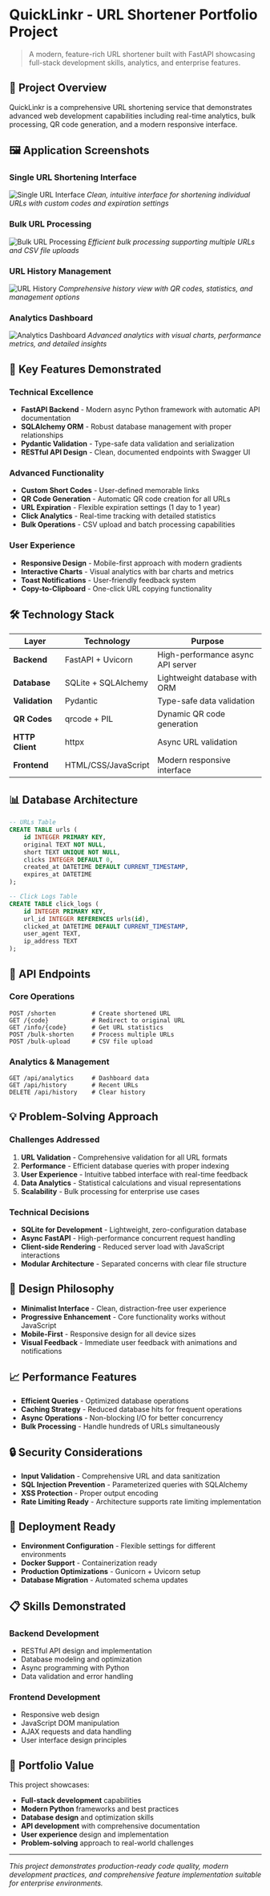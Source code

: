 # QuickLinkr - URL Shortener Portfolio Project

> A modern, feature-rich URL shortener built with FastAPI showcasing full-stack development skills, analytics, and enterprise features.

## 🎯 Project Overview

QuickLinkr is a comprehensive URL shortening service that demonstrates advanced web development capabilities including real-time analytics, bulk processing, QR code generation, and a modern responsive interface.

## 🖼️ Application Screenshots

### Single URL Shortening Interface
![Single URL Interface](static/assets/Single_Url.png)
*Clean, intuitive interface for shortening individual URLs with custom codes and expiration settings*

### Bulk URL Processing
![Bulk URL Processing](static/assets/Bulk_Url.png)
*Efficient bulk processing supporting multiple URLs and CSV file uploads*

### URL History Management
![URL History](static/assets/History.png)
*Comprehensive history view with QR codes, statistics, and management options*

### Analytics Dashboard
![Analytics Dashboard](static/assets/Analytics.png)
*Advanced analytics with visual charts, performance metrics, and detailed insights*

## 🚀 Key Features Demonstrated

### Technical Excellence
- **FastAPI Backend** - Modern async Python framework with automatic API documentation
- **SQLAlchemy ORM** - Robust database management with proper relationships
- **Pydantic Validation** - Type-safe data validation and serialization
- **RESTful API Design** - Clean, documented endpoints with Swagger UI

### Advanced Functionality
- **Custom Short Codes** - User-defined memorable links
- **QR Code Generation** - Automatic QR code creation for all URLs
- **URL Expiration** - Flexible expiration settings (1 day to 1 year)
- **Click Analytics** - Real-time tracking with detailed statistics
- **Bulk Operations** - CSV upload and batch processing capabilities

### User Experience
- **Responsive Design** - Mobile-first approach with modern gradients
- **Interactive Charts** - Visual analytics with bar charts and metrics
- **Toast Notifications** - User-friendly feedback system
- **Copy-to-Clipboard** - One-click URL copying functionality

## 🛠️ Technology Stack

| Layer | Technology | Purpose |
|-------|------------|---------|
| **Backend** | FastAPI + Uvicorn | High-performance async API server |
| **Database** | SQLite + SQLAlchemy | Lightweight database with ORM |
| **Validation** | Pydantic | Type-safe data validation |
| **QR Codes** | qrcode + PIL | Dynamic QR code generation |
| **HTTP Client** | httpx | Async URL validation |
| **Frontend** | HTML/CSS/JavaScript | Modern responsive interface |

## 📊 Database Architecture

```sql
-- URLs Table
CREATE TABLE urls (
    id INTEGER PRIMARY KEY,
    original TEXT NOT NULL,
    short TEXT UNIQUE NOT NULL,
    clicks INTEGER DEFAULT 0,
    created_at DATETIME DEFAULT CURRENT_TIMESTAMP,
    expires_at DATETIME
);

-- Click Logs Table
CREATE TABLE click_logs (
    id INTEGER PRIMARY KEY,
    url_id INTEGER REFERENCES urls(id),
    clicked_at DATETIME DEFAULT CURRENT_TIMESTAMP,
    user_agent TEXT,
    ip_address TEXT
);
```

## 🔧 API Endpoints

### Core Operations
```http
POST /shorten          # Create shortened URL
GET /{code}            # Redirect to original URL
GET /info/{code}       # Get URL statistics
POST /bulk-shorten     # Process multiple URLs
POST /bulk-upload      # CSV file upload
```

### Analytics & Management
```http
GET /api/analytics     # Dashboard data
GET /api/history       # Recent URLs
DELETE /api/history    # Clear history
```

## 💡 Problem-Solving Approach

### Challenges Addressed
1. **URL Validation** - Comprehensive validation for all URL formats
2. **Performance** - Efficient database queries with proper indexing
3. **User Experience** - Intuitive tabbed interface with real-time feedback
4. **Data Analytics** - Statistical calculations and visual representations
5. **Scalability** - Bulk processing for enterprise use cases

### Technical Decisions
- **SQLite for Development** - Lightweight, zero-configuration database
- **Async FastAPI** - High-performance concurrent request handling
- **Client-side Rendering** - Reduced server load with JavaScript interactions
- **Modular Architecture** - Separated concerns with clear file structure

## 🎨 Design Philosophy

- **Minimalist Interface** - Clean, distraction-free user experience
- **Progressive Enhancement** - Core functionality works without JavaScript
- **Mobile-First** - Responsive design for all device sizes
- **Visual Feedback** - Immediate user feedback with animations and notifications

## 📈 Performance Features

- **Efficient Queries** - Optimized database operations
- **Caching Strategy** - Reduced database hits for frequent operations
- **Async Operations** - Non-blocking I/O for better concurrency
- **Bulk Processing** - Handle hundreds of URLs simultaneously

## 🔒 Security Considerations

- **Input Validation** - Comprehensive URL and data sanitization
- **SQL Injection Prevention** - Parameterized queries with SQLAlchemy
- **XSS Protection** - Proper output encoding
- **Rate Limiting Ready** - Architecture supports rate limiting implementation

## 🚀 Deployment Ready

- **Environment Configuration** - Flexible settings for different environments
- **Docker Support** - Containerization ready
- **Production Optimizations** - Gunicorn + Uvicorn setup
- **Database Migration** - Automated schema updates

## 📋 Skills Demonstrated

### Backend Development
- RESTful API design and implementation
- Database modeling and optimization
- Async programming with Python
- Data validation and error handling

### Frontend Development
- Responsive web design
- JavaScript DOM manipulation
- AJAX requests and data handling
- User interface design principles

## 🎯 Portfolio Value

This project showcases:
- **Full-stack development** capabilities
- **Modern Python** frameworks and best practices
- **Database design** and optimization skills
- **API development** with comprehensive documentation
- **User experience** design and implementation
- **Problem-solving** approach to real-world challenges

---

*This project demonstrates production-ready code quality, modern development practices, and comprehensive feature implementation suitable for enterprise environments.*